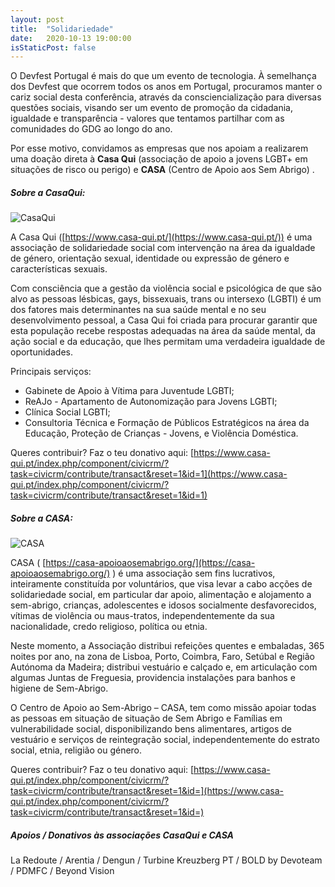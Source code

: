 ```yaml
---
layout: post
title:  "Solidariedade"
date:   2020-10-13 19:00:00
isStaticPost: false
---
```


O Devfest Portugal é mais do que um evento de tecnologia. À semelhança dos Devfest que ocorrem todos os anos em Portugal,  procuramos manter o cariz social desta conferência, através da consciencialização para diversas questões sociais,  visando ser um evento de promoção da cidadania, igualdade e transparência - valores que tentamos partilhar com as comunidades do GDG ao longo do ano.

Por esse motivo, convidamos as empresas que nos apoiam a realizarem uma doação direta à **Casa Qui** (associação de apoio a jovens LGBT+ em situações de risco ou perigo) e **CASA** (Centro de Apoio aos Sem Abrigo) .


##### Sobre a CasaQui:
![CasaQui](https://www.casa-qui.pt/images/logo_casaqui.png)

A Casa Qui ([https://www.casa-qui.pt/](https://www.casa-qui.pt/)) é uma associação de solidariedade social com intervenção na área da igualdade de género, orientação sexual, identidade ou expressão de género e características sexuais. 

Com consciência que a gestão da violência social e psicológica de que são alvo as pessoas lésbicas, gays, bissexuais, trans ou intersexo (LGBTI) é um dos fatores mais determinantes na sua saúde mental e no seu desenvolvimento pessoal, a Casa Qui foi criada para procurar garantir que esta população recebe respostas adequadas na área da saúde mental, da ação social e da educação, que lhes permitam uma verdadeira igualdade de oportunidades.

Principais serviços:
- Gabinete de Apoio à Vítima para Juventude LGBTI;
- ReAJo - Apartamento de Autonomização para Jovens LGBTI;
- Clínica Social LGBTI;
- Consultoria Técnica e Formação de Públicos Estratégicos na área da Educação, Proteção de Crianças - Jovens, e Violência Doméstica.

Queres contribuir? Faz o teu donativo aqui:
[https://www.casa-qui.pt/index.php/component/civicrm/?task=civicrm/contribute/transact&reset=1&id=1](https://www.casa-qui.pt/index.php/component/civicrm/?task=civicrm/contribute/transact&reset=1&id=1)


##### Sobre a CASA:
![CASA](https://casa-apoioaosemabrigo.org/templates/frontend/images/logo-casa.png)

CASA ( [https://casa-apoioaosemabrigo.org/](https://casa-apoioaosemabrigo.org/) ) é uma associação sem fins lucrativos, inteiramente constituída por voluntários, que visa levar a cabo acções de solidariedade social, em particular dar apoio, alimentação e alojamento a sem-abrigo, crianças, adolescentes e idosos socialmente desfavorecidos, vítimas de violência ou maus-tratos, independentemente da sua nacionalidade, credo religioso, política ou etnia.

Neste momento, a Associação distribui refeições quentes e embaladas, 365 noites por ano, na zona de Lisboa, Porto, Coimbra, Faro, Setúbal e Região Autónoma da Madeira; distribui vestuário e calçado e, em articulação com algumas Juntas de Freguesia, providencia instalações para banhos e higiene de Sem-Abrigo.

O Centro de Apoio ao Sem-Abrigo – CASA,  tem como missão apoiar todas as pessoas em situação de situação de Sem Abrigo e Famílias em vulnerabilidade social, disponibilizando bens alimentares, artigos de vestuário e serviços de reintegração social, independentemente do estrato social, etnia, religião ou género.


Queres contribuir? Faz o teu donativo aqui:
[https://www.casa-qui.pt/index.php/component/civicrm/?task=civicrm/contribute/transact&reset=1&id=](https://www.casa-qui.pt/index.php/component/civicrm/?task=civicrm/contribute/transact&reset=1&id=)


##### Apoios / Donativos às associações CasaQui e CASA

La Redoute / Arentia / Dengun / Turbine Kreuzberg PT / BOLD by Devoteam / PDMFC / Beyond Vision